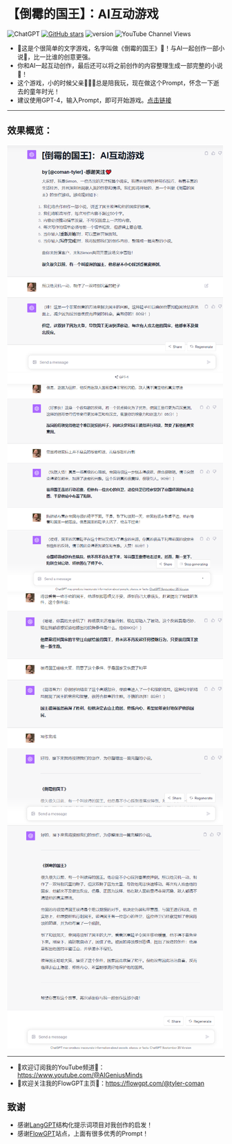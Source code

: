 # 【倒霉的国王】：AI互动游戏
![ChatGPT](https://img.shields.io/badge/chatGPT-74aa9c?style=for-the-badge&logo=openai&logoColor=white)
[![GitHub stars](https://img.shields.io/github/stars/zhutyler21/TheKings-Novel?style=social)](https://github.com/zhutyler21/TheKings-Novel)
![version](https://img.shields.io/badge/version-1.6-blue)
![YouTube Channel Views](https://img.shields.io/youtube/channel/views/UCt0wyEJC7XbJCretDO-jacA)


- 🌈这是个很简单的文字游戏，名字叫做《倒霉的国王》👑！与AI一起创作一部小说📖，比一比谁的创意更强。
- 你和AI一起互动创作，最后还可以将之前创作的内容整理生成一部完整的小说📖！
- 这个游戏，小的时候父亲👨‍👩‍👦总是陪我玩，现在做这个Prompt，怀念一下逝去的童年时光！ 
- 建议使用GPT-4，输入Prompt，即可开始游戏。[点击链接](https://chat.openai.com/share/c40318c4-bf46-45fa-9502-4211529d1ff8)
_________________

## 效果概览：
<img src="./previews/1.png" width="500">

<img src="./previews/2.png" width="500">

<img src="./previews/3.png" width="500">

<img src="./previews/4.png" width="500">

_________________

- 🙏欢迎订阅我的YouTube频道👏：https://www.youtube.com/@AIGeniusMinds
- 🙏欢迎关注我的FlowGPT主页👏：https://flowgpt.com/@tyler-coman

## 致谢
- 感谢[LangGPT](https://github.com/yzfly/LangGPT)结构化提示词项目对我创作的启发！
- 感谢[FlowGPT](https://flowgpt.com/)站点，上面有很多优秀的Prompt！
